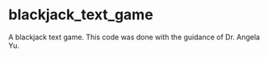 # blackjack_text_game
A blackjack text game. This code was done with the guidance of Dr. Angela Yu.
